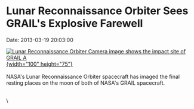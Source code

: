 Lunar Reconnaissance Orbiter Sees GRAIL\'s Explosive Farewell
=============================================================

Date: 2013-03-19 20:03:00

[![Lunar Reconnaissance Orbiter Camera image shows the impact site of
GRAIL
A](http://www.jpl.nasa.gov/images/grail/20130319/grailA20130319-th.gif){width="100"
height="75"}](http://www.jpl.nasa.gov/news/news.cfm?release=2013-103&rn=news.xml&rst=3734)\
\
NASA\'s Lunar Reconnaissance Orbiter spacecraft has imaged the final
resting places on the moon of both of NASA\'s GRAIL spacecraft.

\
\
